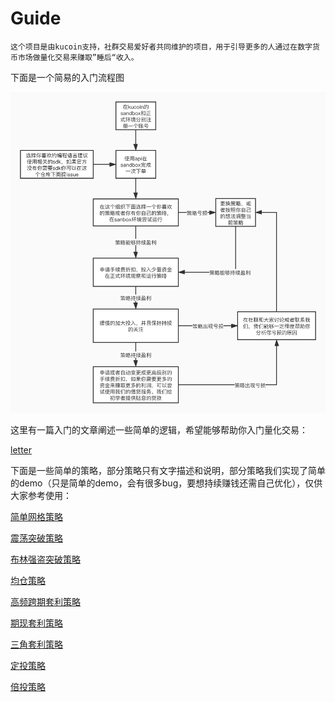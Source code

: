 # Guide

    这个项目是由kucoin支持，社群交易爱好者共同维护的项目，用于引导更多的人通过在数字货币市场做量化交易来赚取”睡后“收入。

下面是一个简易的入门流程图  

![flow_chart_CN](flow_chart_CN.jpg)

这里有一篇入门的文章阐述一些简单的逻辑，希望能够帮助你入门量化交易：

[letter](letter.md)

下面是一些简单的策略，部分策略只有文字描述和说明，部分策略我们实现了简单的demo（只是简单的demo，会有很多bug，要想持续赚钱还需自己优化），仅供大家参考使用：


[简单网格策略](https://github.com/Kucoin-academy/simple-grid)

[震荡突破策略](https://github.com/Kucoin-academy/shock-strategy)

[布林强盗突破策略](https://github.com/Kucoin-academy/bollinger-strategy)

[均仓策略](https://github.com/Kucoin-academy/avg-position)

[高频跨期套利策略](https://github.com/Kucoin-academy/high-frequency)

[期现套利策略](https://github.com/Kucoin-academy/spot-contract)

[三角套利策略](https://github.com/Kucoin-academy/triangle-arbitrage)

[定投策略](https://github.com/Kucoin-academy/aip-strategy)

[倍投策略](https://github.com/Kucoin-academy/double-strategy)

